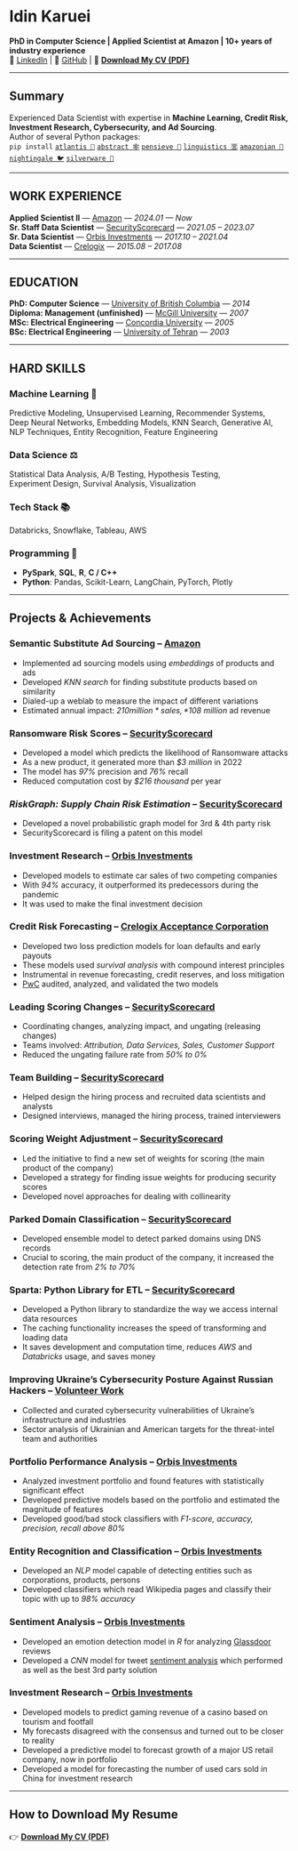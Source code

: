 <link rel="stylesheet" type="text/css" href="style.css">

# Idin Karuei  
**PhD in Computer Science | Applied Scientist at Amazon | 10+ years of industry experience**  
🔗 [LinkedIn](https://linkedin.com/in/idin) | 🐙 [GitHub](https://github.com/idin) | 💾 **[Download My CV (PDF)](idin.pdf)**  

---

## **Summary**
Experienced Data Scientist with expertise in **Machine Learning, Credit Risk, Investment Research, Cybersecurity, and Ad Sourcing**.  
Author of several Python packages:  
`pip install` [`atlantis 🌋`](https://pypi.org/project/atlantis) [`abstract 🕸️`](https://pypi.org/project/abstract) [`pensieve 🧠`](https://pypi.org/project/pensieve) [`linguistics 🈺`](https://pypi.org/project/linguistics) [`amazonian 🐊`](https://pypi.org/project/amazonian) [`nightingale 🐦`](https://pypi.org/project/nightingale) [`silverware 🍴`](https://pypi.org/project/silverware)  

---

## **WORK EXPERIENCE**  
**Applied Scientist II** — [Amazon](https://amazon.com) — *2024.01 — Now*  
**Sr. Staff Data Scientist** — [SecurityScorecard](https://securityscorecard.com) — *2021.05 – 2023.07*  
**Sr. Data Scientist** — [Orbis Investments](https://www.orbis.com) — *2017.10 – 2021.04*  
**Data Scientist** — [Crelogix](https://www.crelogix.com) — *2015.08 – 2017.08*  

---

## **EDUCATION**  
**PhD: Computer Science** — [University of British Columbia](https://www.ubc.ca) — *2014*  
**Diploma: Management (unfinished)** — [McGill University](https://www.mcgill.ca) — *2007*  
**MSc: Electrical Engineering** — [Concordia University](https://www.concordia.ca) — *2005*  
**BSc: Electrical Engineering** — [University of Tehran](https://ut.ac.ir/en) — *2003*  

---

## **HARD SKILLS**

### **Machine Learning 🤖**
Predictive Modeling, Unsupervised Learning, Recommender Systems,  
Deep Neural Networks, Embedding Models, KNN Search, Generative AI,  
NLP Techniques, Entity Recognition, Feature Engineering  

### **Data Science ⚖️**
Statistical Data Analysis, A/B Testing, Hypothesis Testing,  
Experiment Design, Survival Analysis, Visualization  

### **Tech Stack 📚**
Databricks, Snowflake, Tableau, AWS  

### **Programming 💾**
- **PySpark**, **SQL**, **R**, **C / C++**  
- **Python**: Pandas, Scikit-Learn, LangChain, PyTorch, Plotly  

---

## **Projects & Achievements**

### **Semantic Substitute Ad Sourcing** – [Amazon](https://amazon.com)
- Implemented ad sourcing models using *embeddings* of products and ads  
- Developed *KNN search* for finding substitute products based on similarity  
- Dialed-up a weblab to measure the impact of different variations  
- Estimated annual impact: *$210 million* sales, *$108 million* ad revenue  

### **Ransomware Risk Scores** – [SecurityScorecard](https://securityscorecard.com)
- Developed a model which predicts the likelihood of Ransomware attacks  
- As a new product, it generated more than *$3 million* in 2022  
- The model has *97%* precision and *76%* recall  
- Reduced computation cost by *$216 thousand* per year  

### *RiskGraph: Supply Chain Risk Estimation* – [SecurityScorecard](https://securityscorecard.com)
- Developed a novel probabilistic graph model for 3rd & 4th party risk  
- SecurityScorecard is filing a patent on this model  

### **Investment Research** – [Orbis Investments](https://www.orbis.com)
- Developed models to estimate car sales of two competing companies  
- With *94%* accuracy, it outperformed its predecessors during the pandemic  
- It was used to make the final investment decision  

### **Credit Risk Forecasting** – [Crelogix Acceptance Corporation](https://www.crelogix.com)
- Developed two loss prediction models for loan defaults and early payouts  
- These models used *survival analysis* with compound interest principles  
- Instrumental in revenue forecasting, credit reserves, and loss mitigation  
- [PwC](https://www.pwc.com) audited, analyzed, and validated the two models  

### **Leading Scoring Changes** – [SecurityScorecard](https://securityscorecard.com)
- Coordinating changes, analyzing impact, and ungating (releasing changes)  
- Teams involved: *Attribution, Data Services, Sales, Customer Support*  
- Reduced the ungating failure rate from *50% to 0%*  

### **Team Building** – [SecurityScorecard](https://securityscorecard.com)
- Helped design the hiring process and recruited data scientists and analysts  
- Designed interviews, managed the hiring process, trained interviewers  

### **Scoring Weight Adjustment** – [SecurityScorecard](https://securityscorecard.com)
- Led the initiative to find a new set of weights for scoring (the main product of the company)  
- Developed a strategy for finding issue weights for producing security scores  
- Developed novel approaches for dealing with collinearity  

### **Parked Domain Classification** – [SecurityScorecard](https://securityscorecard.com)
- Developed ensemble model to detect parked domains using DNS records  
- Crucial to scoring, the main product of the company, it increased the detection rate from *2% to 70%*  

### **Sparta: Python Library for ETL** – [SecurityScorecard](https://securityscorecard.com)
- Developed a Python library to standardize the way we access internal data resources  
- The caching functionality increases the speed of transforming and loading data  
- It saves development and computation time, reduces *AWS* and *Databricks* usage, and saves money  

### **Improving Ukraine’s Cybersecurity Posture Against Russian Hackers** – [Volunteer Work](https://securityscorecard.com/blog/securityscorecard-discovers-new-botnet-zhadnost-responsible-for-ukraine-ddos-attacks/)
- Collected and curated cybersecurity vulnerabilities of Ukraine’s infrastructure and industries  
- Sector analysis of Ukrainian and American targets for the threat-intel team and authorities  

### **Portfolio Performance Analysis** – [Orbis Investments](https://www.orbis.com)
- Analyzed investment portfolio and found features with statistically significant effect  
- Developed predictive models based on the portfolio and estimated the magnitude of features  
- Developed good/bad stock classifiers with *F1-score, accuracy, precision, recall above 80%*  

### **Entity Recognition and Classification** – [Orbis Investments](https://www.orbis.com)
- Developed an *NLP* model capable of detecting entities such as corporations, products, persons  
- Developed classifiers which read Wikipedia pages and classify their topic with up to *98% accuracy*  

### **Sentiment Analysis** – [Orbis Investments](https://www.orbis.com)
- Developed an emotion detection model in *R* for analyzing [Glassdoor](https://www.glassdoor.com) reviews  
- Developed a *CNN* model for tweet [sentiment analysis](https://en.wikipedia.org/wiki/Sentiment_analysis) which performed as well as the best 3rd party solution  

### **Investment Research** – [Orbis Investments](https://www.orbis.com)
- Developed models to predict gaming revenue of a casino based on tourism and footfall  
- My forecasts disagreed with the consensus and turned out to be closer to reality  
- Developed a predictive model to forecast growth of a major US retail company, now in portfolio  
- Developed a model for forecasting the number of used cars sold in China for investment research  

---

## **How to Download My Resume**
👉 **[Download My CV (PDF)](idin.pdf)**  
